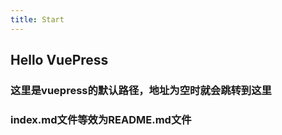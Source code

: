 ```yaml
---
title: Start
---
```


## Hello VuePress 
### 这里是vuepress的默认路径，地址为空时就会跳转到这里
### index.md文件等效为README.md文件